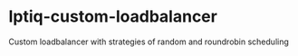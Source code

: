 # Iptiq-custom-loadbalancer
Custom loadbalancer with strategies of random and roundrobin scheduling
